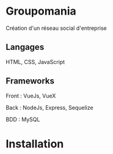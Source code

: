 # Groupomania


Création d'un réseau social d'entreprise

## Langages 
  HTML, CSS, JavaScript
  
## Frameworks
  Front : VueJs, VueX  
   
   Back : NodeJs, Express, Sequelize  
   
   BDD : MySQL  

# Installation

 
